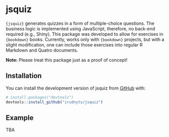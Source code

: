 
<!-- README.md is generated from README.Rmd. Please edit that file -->

# jsquiz

<!-- badges: start -->
<!-- badges: end -->

`{jsquiz}` generates quizzes in a form of multiple-choice questions. The
business logic is implemented using JavaScript, therefore, no back-end
required (e.g., Shiny). This package was developed to allow for
exercises in `{bookdown}` books. Currently, works only with `{bookdown}`
projects, but with a slight modification, one can include those
exercises into regular R Markdown and Quatro documents.

**Note:** Please treat this package just as a proof of concept!

## Installation

You can install the development version of jsquiz from
[GitHub](https://github.com/) with:

``` r
# install.packages("devtools")
devtools::install_github("irudnyts/jsquiz")
```

## Example

TBA
